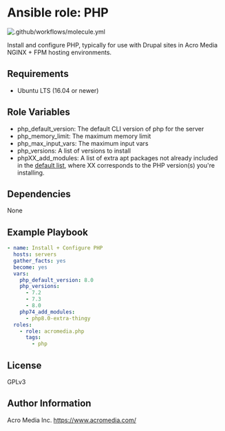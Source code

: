 # Ansible role: PHP

![.github/workflows/molecule.yml](https://github.com/AcroMedia/ansible-role-php/workflows/.github/workflows/molecule.yml/badge.svg)

Install and configure PHP, typically for use with Drupal sites in Acro Media NGINX + FPM hosting environments.



## Requirements

* Ubuntu LTS (16.04 or newer)

## Role Variables

* php_default_version: The default CLI version of php for the server
* php_memory_limit: The maximum memory limit
* php_max_input_vars: The maximum input vars
* php_versions: A list of versions to install
* phpXX_add_modules: A list of extra apt packages not already included in the [default list](./defaults/main.yml), where XX corresponds to the PHP version(s) you're installing.

## Dependencies

None

## Example Playbook
```yaml
- name: Install + Configure PHP
  hosts: servers
  gather_facts: yes
  become: yes
  vars:
    php_default_version: 8.0
    php_versions:
      - 7.2
      - 7.3
      - 8.0
    php74_add_modules:
      - php8.0-extra-thingy
  roles:
    - role: acromedia.php
      tags:
        - php
```

## License

GPLv3

## Author Information

Acro Media Inc.
https://www.acromedia.com/
